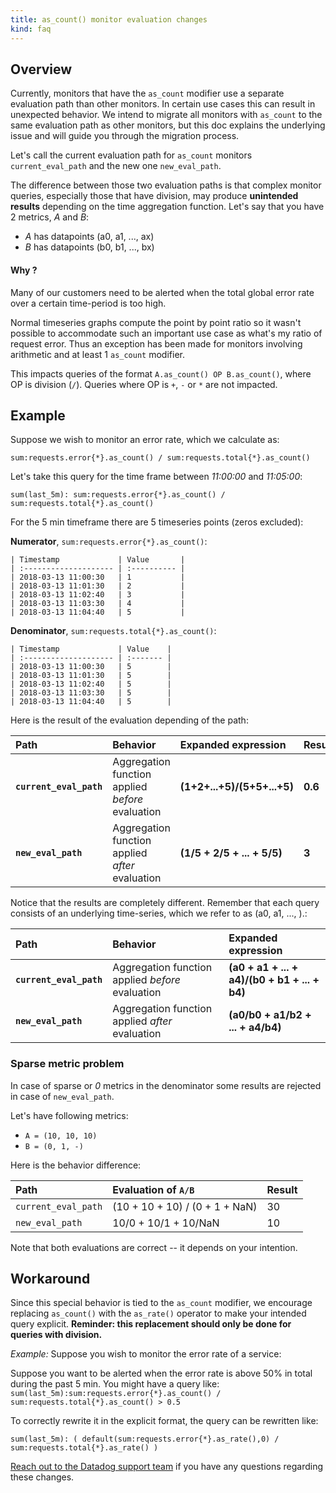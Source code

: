 ```yaml
---
title: as_count() monitor evaluation changes
kind: faq
---
```


## Overview

Currently, monitors that have the `as_count` modifier use a separate evaluation path than other monitors. In certain use cases this can result in unexpected behavior. We intend to migrate all monitors with `as_count` to the same evaluation path as other monitors, but this doc explains the underlying issue and will guide you through the migration process.

Let's call the current evaluation path for `as_count` monitors `current_eval_path` and the new one `new_eval_path`.

The difference between those two evaluation paths is that complex monitor queries, especially those that have division, may produce **unintended results** depending on the time aggregation function. Let's say that you have 2 metrics, *A* and *B*:

* *A* has datapoints (a0, a1, ..., ax)
* *B* has datapoints (b0, b1, ..., bx)

#### Why ?

Many of our customers need to be alerted when the total global error rate over a certain time-period is too high.

Normal timeseries graphs compute the point by point ratio so it wasn't possible to accommodate such an important use case as what's my ratio of request error. Thus an exception has been made for monitors involving arithmetic and at least 1 `as_count` modifier.

This impacts queries of the format `A.as_count() OP B.as_count()`, where OP is division (`/`). Queries where OP is `+`, `-` or `*` are not impacted.

## Example

Suppose we wish to monitor an error rate, which we calculate as:

`sum:requests.error{*}.as_count() / sum:requests.total{*}.as_count()`

Let's take this query for the time frame between *11:00:00* and *11:05:00*:

`sum(last_5m): sum:requests.error{*}.as_count() / sum:requests.total{*}.as_count()`

For the 5 min timeframe there are 5 timeseries points (zeros excluded):

**Numerator**, `sum:requests.error{*}.as_count()`:

```
| Timestamp             | Value       |
| :-------------------- | :---------- |
| 2018-03-13 11:00:30   | 1           |
| 2018-03-13 11:01:30   | 2           |
| 2018-03-13 11:02:40   | 3           |
| 2018-03-13 11:03:30   | 4           |
| 2018-03-13 11:04:40   | 5           |
```

**Denominator**, `sum:requests.total{*}.as_count()`:

```
| Timestamp             | Value    |
| :-------------------- | :------- |
| 2018-03-13 11:00:30   | 5        |
| 2018-03-13 11:01:30   | 5        |
| 2018-03-13 11:02:40   | 5        |
| 2018-03-13 11:03:30   | 5        |
| 2018-03-13 11:04:40   | 5        |
```

Here is the result of the evaluation depending of the path:

| Path | Behavior | Expanded expression | Result|
|:--------|:--------|:-----|:-----|
|**`current_eval_path`** | Aggregation function applied *before* evaluation | **(1+2+...+5)/(5+5+...+5)** | **0.6**|
|**`new_eval_path`** | Aggregation function applied *after* evaluation|**(1/5 + 2/5 + ... + 5/5)**|**3**|

Notice that the results are completely different. Remember that each query consists of an underlying time-series, which we refer to as (a0, a1, ..., ).:

| Path | Behavior | Expanded expression |
|:--------|:--------|:--------|
|**`current_eval_path`** | Aggregation function applied *before* evaluation | **(a0 + a1 + ... + a4)/(b0 + b1 + ... + b4)** |
|**`new_eval_path`** | Aggregation function applied *after* evaluation |**(a0/b0 + a1/b2 + ... + a4/b4)**|


### Sparse metric problem

In case of sparse or *0* metrics in the denominator some results are rejected in case of `new_eval_path`.

Let's have following metrics:

* `A = (10, 10, 10)`
* `B = (0, 1, -)`

Here is the behavior difference:

| Path | Evaluation of `A/B` | Result |
|:------|:------|:-------|
| `current_eval_path` | (10 + 10 + 10) / (0 + 1 + NaN) | 30 |
| `new_eval_path` | 10/0 + 10/1 + 10/NaN | 10 |

Note that both evaluations are correct -- it depends on your intention.

## Workaround

Since this special behavior is tied to the `as_count` modifier, we encourage replacing `as_count()` with the `as_rate()` operator to make your intended query explicit. **Reminder: this replacement should only be done for queries with division.**

*Example:* Suppose you wish to monitor the error rate of a service:

Suppose you want to be alerted when the error rate is above 50% in total during the past 5 min. You might have a query like:
`sum(last_5m):sum:requests.error{*}.as_count() / sum:requests.total{*}.as_count() > 0.5 `

To correctly rewrite it in the explicit format, the query can be rewritten like:

`sum(last_5m): ( default(sum:requests.error{*}.as_rate(),0) / sum:requests.total{*}.as_rate() )`

[Reach out to the Datadog support team][1] if you have any questions regarding these changes.

[1]: /help
